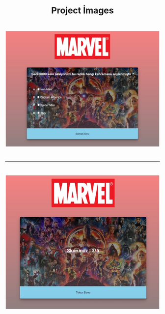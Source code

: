 <h1 align="center">Project İmages</h1>
<br/>


<p align="center"><img  src="img/preview/img-1.jpg"  width="500" ></p>

<br/>

---

<br/>

<p align="center"><img src="img/preview/img-2.jpg"  width="500" ></p>

